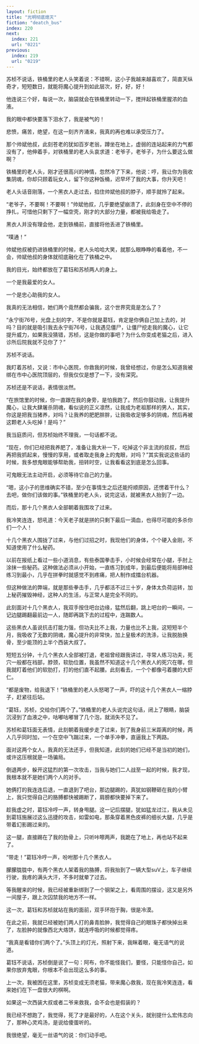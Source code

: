 ```yaml
---
layout: fiction
title: "光明彻底熄灭"
fiction: "deatch_bus"
index: 220
next:
  index: 221
  url: "0221"
previous:
  index: 219
  url: "0219"
---
```

苏桢不说话，铁桶里的老人头笑着说：不错啊，这小子我越来越喜欢了，简直天纵奇才，短短数日，就能将魔心提升到如此层次，好，好，好！

他连说三个好，每说一次，脑袋就会在铁桶里转动一下，搅拌起铁桶里腥浓的血液。

我的眼中都快要落下泪水了，我是被气的！

悲愤，痛苦，绝望，在这一刻齐齐涌来，我真的再也难以承受压力了。

那个帅斌他叔，此刻苍老的犹如百岁老翁，蹲坐在地上，虚弱的连站起来的力气都没有了，他伸着手，对铁桶里的老人头哀求道：老爷子，老爷子，为什么要这么做啊？

铁桶里的老人头，刚才还很高兴的神情，忽然冷了下来，他说：哼，我让你为我收集阴魂，你却只顾着玩女人，留下你这种饭桶，迟早坏了我的大事，你升天吧！

老人头话音刚落，一个黑衣人走过去，掐住帅斌他叔的脖子，顺手就拎了起来。

“老爷子，不要啊！不要啊！”帅斌他叔，几乎要绝望崩溃了，此刻身在空中不停的挣扎，可惜他只剩下了一幅空壳，刚才的大部分力量，都被我给吸走了。

黑衣人并没有理会他，走到铁桶前，直接将他丢进了铁桶里。

“噗通！”

帅斌他叔被扔进铁桶里的时候，老人头哈哈大笑，就那么眼睁睁的看着他，不一会，帅斌他叔的身体就彻底融化在了铁桶之中。

我的目光，始终都放在了葛钰和苏桢两人的身上。

一个是我最爱的女人。

一个是忠心助我的女人。

我真的无法相信，她们两个竟然都会骗我，这个世界究竟是怎么了？

“永宁街76号，光盘上刻的字，不是你就是葛钰，肯定是你俩自己加上去的，对吗？目的就是吸引我去永宁街76号，让我遇见僵尸，让僵尸挖走我的魔心，让它提升威力，如果我没猜错，苏桢，这是你做的事吧？为什么你变成老猫之后，进入诊所后院我就不见你了？”

苏桢不说话。

我盯着苏桢，又说：市中心医院，你救我的时候，我曾经想过，你是怎么知道我被绑在市中心医院顶层的，但我仅仅是想了一下，没有深究。

苏桢还是不说话，表情很淡然。

“在旅馆里的时候，你一直跟在我的身旁，是怕我跑了。然后你鼓动我，让我提升魔心，让我大肆屠杀阴魂，看似说的正义凛然，让我成为老祖那样的男人，其实，你这是把我当猪养，对吗？让我养的肥肥胖胖，让我吸收足够多的阴魂，然后再被这颗老人头吃掉！是吗？”

我当庭质问，但苏桢始终不理我，一句话都不说。

“现在，你们已经把我养肥了，准备让我大补一下，吃掉这个非主流的叔叔，然后再把我抓起来，慢慢的享用，或者取走我身上的鬼眼，对吗？”其实我说这些话的时候，我多想鬼眼能够帮助我，扭转时空，让我看看这到底是怎么回事。

可鬼眼无法主动开启，必须等待它自己的力量。

“嗯，这小子的思维确实不错，至少在事情生之后还能捋顺原因，还愣着干什么？去吧，做你们该做的事。”铁桶里的老人头，说完这话，就被黑衣人抬到了一边。

而后，那十几个黑衣人全部朝着我围攻了过来。

我冷笑连连，怒吼道：今天老子就是拼的只剩下最后一滴血，也得尽可能的多杀你们一个人！

十几个黑衣人围拢了过来，与他们过招之时，我现他们的身体，个个硬入金刚，不知道使用了什么秘药。

以前在报纸上看过一些小道消息，有些泰国拳击手，小时候会经常在小腿，手肘上涂抹一些秘药。这种做法必须从小开始，一直练习到成年，到最后便能将局部神经练习到最小，几乎在拼拳时就感觉不到疼痛，把人制作成擂台机器。

但这种做法的弊端，就是那些拳击手，几乎都活不过三十岁，身体太负荷运转，加上秘药摧毁神经，这种人的生活，与正常人是完全不同的。

此刻面对十几个黑衣人，我双手按住吧台边缘，猛然后翻，跳上吧台的一瞬间，一记边腿踢翻最前边一人，随即再跳下去的过程中，连踹数人。

这些黑衣人虽说抗击打能力强，但功夫比不上我，力量也比不上我，这短短半个月，我吸收了无数的阴魂，魔心提升的非常快，加上皇极术的洗涤，让我脱胎换骨，至少能顶的上半个西装大叔了。

短短五分钟，十几个黑衣人全部被打退，老祖曾经跟我讲过，寻常人练习功夫，死穴一般都在裆部，脖颈，软肋位置，我虽然不知道这十几个黑衣人的死穴在哪，但我就盯着他们的软肋打，打的他们直不起腰。此刻看去，一个个都像弓着腰的大虾仁。

“都是废物，给我退下！”铁桶里的老人头怒喝了一声，吓的这十几个黑衣人一缩脖子，赶紧往后站。

“葛钰，苏桢，交给你们两个了。”铁桶里的老人头说完这句话，闭上了眼睛，脑袋沉浸到了血液之中，咕嘟咕嘟冒了几个泡，就消失不见了。

苏桢和葛钰面无表情，此刻朝着我缓步走了过来，到了我身前三米距离的时候，两人几乎同时加，一个在空中飞踹过来，一个单手冲拳，直逼我上下两路。

面对这两个女人，我真的无法还手，但我知道，此刻的她们已经不是当初的她们，或许这压根就是一场骗局。

倒退两步，躲开这猛烈的第一次攻击，当我与她们二人战至一起的时候，我才现，我根本就不是她们两个人的对手。

她俩打的我连连后退，一直退到了吧台，那边腿踢的，真犹如钢鞭砸在我的小臂上，我只觉得自己的胳膊都快被踢断了，肩膀都快要掉下来了。

趁我虚之时，葛钰冷哼一声，转身甩腿。这一记后摆腿，犹如猛龙过江，我从未见到葛钰施展过这么迅捷的攻击，如雷如电，那条穿着黑色皮裤的细长大腿，几乎是带着幻影踢过来的。

这一腿，直接踢在了我的肋骨上，只听咔嚓两声，我跪在了地上，再也站不起来了。

“带走！”葛钰冷哼一声，吩咐那十几个黑衣人。

朦朦胧胧中，有两个黑衣人架着我的胳膊，将我抬到了一辆大型suV上，车子继续行驶，我疼的满头大汗，不多时就晕了过去。

等我醒来的时候，我已经被重新绑到了一个钢架之上，看周围的摆设，这又是另外一间屋子，跟上次囚禁我的地方不一样。

这一次，葛钰和苏桢就站在我的面前，双手环抱于胸，很是冷漠。

在此之前，我就已经被她们两人打的鼻青脸肿，我觉得自己的眼珠子都快掉出来了，左脸肿的就像西北大烙饼，就连呼吸的时候都觉得疼。

“我真是看错你们两个了。”头顶上的灯光，照射下来，我眯着眼，毫无语气的说道。

葛钰不说话，苏桢倒是说了一句：阿布，你不能怪我们，要怪，只能怪你自己，如果你放弃鬼眼，你根本不会出现这么多的事。

上一次，我被困在这里，苏桢变成无须老猫，带来魔心救我，现在我冷笑连连，看来她们在下一盘很大的棋啊。

如果这一次西装大叔或者二爷来救我，会不会也是假装的？

我已经不想跑了，我觉得，死了才是最好的，人在这个关头，就别提什么宏伟志向了，那种心灵鸡汤，是说给傻蛋听的。

我很绝望，毫无一丝语气的说：你们动手吧。